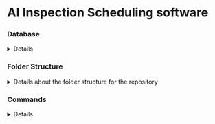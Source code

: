 # AI Inspection Scheduling software

### Database

<details>

#### Creating and Populating PostgreSQL Using SQL Files

##### Step 1: Ensure postgresql in installed

Before proceeding, ensure that Postgressql. You can download it from the [PostgreSQL Download](https://www.sqlite.org/download.html). Follow the installation instructions to donwload it on an ubuntu server.

##### Step 2: Launch PostgreSQL

1. Start by opening the PostgreSQL command line tool (psql). If you are not logged in as the PostgreSQL user, you may need to switch to the PostgreSQL user. Use the following command:

```bash
sudo -i -u postgres
```
2. Create a new database and connect to it

```bash
createdb inspection_scheduling
psql -d inspection_scheduling
```

3. Once inside, run the SQL files to create and poppulate tables
```bash
\i path_to_your_file/init_tables.sql
\i path_to_your_file/populate_tables.sql
\i path_to_your_file/views_and_procedures.sql
\dt #optional: list the tables in the db
select * from inspector; #optional: check data in inspector table
\q #exit postgres
```



</details>

### Folder Structure

<details>
    <summary> Details about the folder structure for the repository</summary>

##### Root Files
- **package.json**: Contains the metadata, dependencies, scripts and npm build commands
- **package-lock.json**: Locks the version of all packages for consistent dependencies across installs
- **requirements.txt**: Specifies python dependencies for backend

##### `database/`
- Contains `.sql` files and database management scripts

##### `frontend/`
- Contains the frontend gui, including typescript

    - **index.html**: The entry point for every user.
    - **tsconfig.json**: Configures Typescript compilation to javascript, and sets version specification
    - **dist/**: Houses all the compiled javascript from ts
    - **src/**: Contains Typescript source code and resources.
        -**app.ts**: Main Typescript file associated with `index.html`
        - **components/**: Smaller `.ts` files to break down the typescript into manageable chunks.
    - **styles/**:Contains all the `.css` and styling code for the GUI.

##### `backend/`
- Contains the code for the application backend

    - **inspection_scheduling**: Contains functions for the processes required to schedule an inspection
    - **api_utils**: Contains functions for API calls to external services
    - **env.example**: how the .env file should be setup
    - **.env file**: For secure storage of API keys


</details>

### Commands

<details>

##### **Install Dependencies**

```bash
npm install
```

##### **Build Frontend TypeScript**

```bash
npm run build:ts
```

##### **Run Backend Server (FastAPI)**

```bash
npm run start:backend
```

##### **Serve Frontend Files with Lite-Server**

```bash
npm run start:frontend
```

##### **Run Both Backend and Frontend Concurrently**

```bash
npm run start
```

#### **Run All Tests**

```bash
npm run test
```

#### **Adding a new runtime dependenciy / installation**

```bash
npm install <package-name> --save
```
#### **Adding a new development dependency / installation**

```bash
npm install <package-name> --save-dev
```
#### **Clean Build Output (Remove `dist/` Files)**

```bash
npm run clean
```

</details>